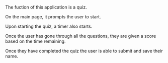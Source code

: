 The fuction of this application is a quiz.

On the main page, it prompts the user to start.

Upon starting the quiz, a timer also starts.

Once the user has gone through all the questions, they are given a score based on the time remaining. 

Once they have completed the quiz the user is able to submit and save their name.